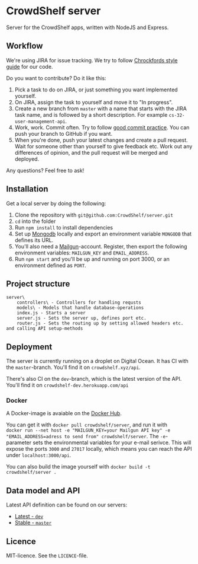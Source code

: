 # CrowdShelf server
Server for the CrowdShelf apps, written with NodeJS and Express.

## Workflow
We're using JIRA for issue tracking. We try to follow [Chrockfords style guide](http://javascript.crockford.com/code.html) for our code.

Do you want to contribute? Do it like this:

1. Pick a task to do on JIRA, or just something you want implemented yourself.
2. On JIRA, assign the task to yourself and move it to "In progress".
3. Create a new branch from `master` with a name that starts with the JIRA task name, and is followed by a short description. For example `cs-32-user-management-api`.
4. Work, work. Commit often. Try to follow [good commit practice](http://chris.beams.io/posts/git-commit/). You can push your branch to GitHub if you want.
5. When you're done, push your latest changes and create a pull request. Wait for someone other than yourself to give feedback etc. Work out any differences of opinion, and the pull request will be merged and deployed.

Any questions? Feel free to ask!

## Installation
Get a local server by doing the following: 

1. Clone the repository with `git@github.com:CrowdShelf/server.git`
2. `cd` into the folder
3. Run `npm install` to install dependencies
4. Set up [Mongodb](https://www.mongodb.org/) locally and export an environment variable `MONGODB` that defines its URL.
5. You'll also need a [Mailgun](http://mailgun.com)-account. Register, then export the following environment variables: `MAILGUN_KEY` and `EMAIL_ADDRESS`.
6. Run `npm start` and you'll be up and running on port 3000, or an environment defined as `PORT`.


## Project structure

    server\
        controllers\ - Controllers for handling requsts
        models\ - Models that handle database-operations
        index.js - Starts a server
        server.js - Sets the server up, defines port etc.
        router.js - Sets the routing up by setting allowed headers etc. and calling API setup-methods 
        
## Deployment 
The server is currently running on a droplet on Digital Ocean. It has CI with the `master`-branch. You'll find it on `crowdshelf.xyz/api`. 

There's also CI on the `dev`-branch, which is the latest version of the API. You'll find it on `crowdshelf-dev.herokuapp.com/api`

### Docker
A Docker-image is avaiable on the [Docker Hub](https://hub.docker.com/r/crowdshelf/server/). 

You can get it with `docker pull crowdshelf/server`, and run it with  
`docker run --net host -e "MAILGUN_KEY=your Mailgun API key" -e "EMAIL_ADDRESS=adress to send from" crowdshelf/server`.
The `-e`-parameter sets the environmental variables for your e-mail serivce.
This will expose the ports `3000` and `27017` locally, which means you can reach the API under `localhost:3000/api`.

You can also build the image yourself with `docker build -t crowdshelf/server .`
## Data model and API
Latest API definition can be found on our servers:

* [Latest - `dev`](http://crowdshelf-dev.herokuapp.com/api)
* [Stable - `master`](http://crowdshelf.xyz/api)

## Licence
MIT-licence. See the `LICENCE`-file.
